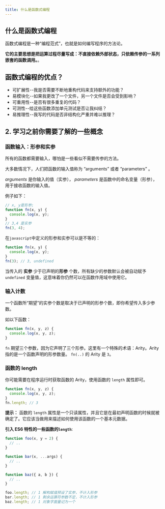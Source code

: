 ```yaml
---
title: 什么是函数式编程
---
```


## 什么是函数式编程

函数式编程是一种“编程范式”，也就是如何编写程序的方法论。

**它的主要思想是把运算过程尽量写成：不直接依赖外部状态，只依赖传参的一系列嵌套的函数调用。**。

## 函数式编程的优点？

- 可扩展性--我是否需要不断地重构代码来支持额外的功能？
- 易模块化--如果我更改了一个文件，另一个文件是否会受到影响？
- 可重用性--是否有很多重复的代码？
- 可测性--给这些函数添加单元测试是否让我纠结？
- 易推理性--我写的代码是否非结构化严重并难以推理？

## 2. 学习之前你需要了解的一些概念

### 函数输入：形参和实参

所有的函数都需要输入，哪怕是一些看似不需要传参的方法。

大多数情况下，人们把函数的输入值称为 “arguments” 或者 “parameters” 。

_arguments_ 是你输入的值（实参）， _parameters_ 是函数中的命名变量（形参），用于接收函数的输入值。

例子如下：

```javascript
// x, y是形参;
function fn(x, y) {
  console.log(x, y);
}
// 3,4 是实参
fn(3, 4);
```

在`javascript`中定义的形参和实参可以是不等的：

```javascript
function fn(x, y) {
  console.log(x, y);
}
fn(3); // 3, undefined
```

当传入的 **实参** 少于已声明的**形参** 个数，所有缺少的参数默认会被自动赋予 `undefined` 变量值，这意味着你仍然可以在函数作用域中使用它。

### 输入计数

一个函数所“期望”的实参个数是取决于已声明的形参个数，即你希望传入多少参数。

如以下函数：

```javascript
function fn(x, y, z) {
  console.log(x, y, z);
}
```

`fn` 期望三个参数，因为它声明了三个形参。这里有一个特殊的术语：Arity。Arity 指的是一个函数声明的形参数量。 `fn(..)` 的 Arity 是 `3`。

### 函数的 length

你可能需要在程序运行时获取函数的 Arity，使用函数的 `length` 属性即可。

```javascript
function fn(x, y, z) {
  console.log(x, y, z);
}
fn.length; // 3
```

**提示：** 函数的 `length` 属性是一个只读属性，并且它是在最初声明函数的时候就被确定了。它应该当做用来描述如何使用该函数的一个基本元数据。

**引入 ES6 特性的一些函数的`length`**:

```javascript
function foo(x, y = 2) {
  // ..
}

function bar(x, ...args) {
  // ..
}

function baz({ a, b }) {
  // ..
}

foo.length; // 1 解构赋值预设了实参，不计入形参
bar.length; // 1 剩余运算符参数不定，不计入形参
baz.length; // 1 对象字面量记为一个
```
